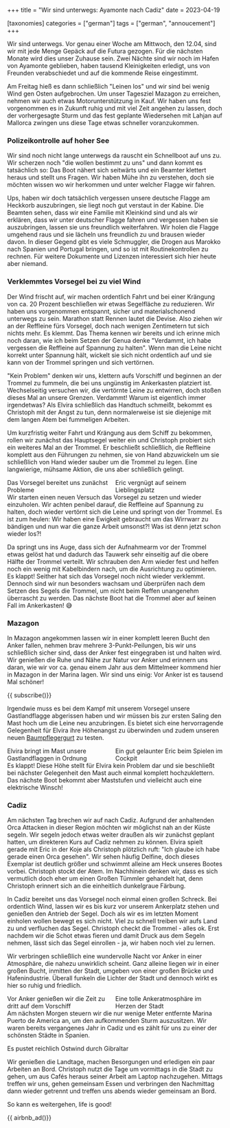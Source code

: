 +++
title = "Wir sind unterwegs: Ayamonte nach Cadiz"
date = 2023-04-19

[taxonomies]
categories = ["german"]
tags = ["german", "annoucement"]
+++

Wir sind unterwegs. Vor genau einer Woche am Mittwoch, den 12.04, sind wir mit jede Menge Gepäck auf die Futura gezogen. Für die nächsten Monate wird dies unser Zuhause sein. Zwei Nächte sind wir noch im Hafen von Ayamonte geblieben, haben tausend Kleinigkeiten erledigt, uns von Freunden verabschiedet und auf die kommende Reise eingestimmt.

Am Freitag hieß es dann schließlich "Leinen los" und wir sind bei wenig Wind gen Osten aufgebrochen. Um unser Tagesziel Mazagon zu erreichen, nehmen wir auch etwas Motorunterstützung in Kauf. Wir haben uns fest vorgenommen es in Zukunft ruhig und mit viel Zeit angehen zu lassen, doch der vorhergesagte Sturm und das fest geplante Wiedersehen mit Lahjan auf Mallorca zwingen uns diese Tage etwas schneller voranzukommen.

<!-- more -->

### Polizeikontrolle auf hoher See

Wir sind noch nicht lange unterwegs da rauscht ein Schnellboot auf uns zu. Wir scherzen noch "die wollen bestimmt zu uns" und dann kommt es tatsächlich so: Das Boot nähert sich seitwärts und ein Beamter klettert heraus und stellt uns Fragen. Wir haben Mühe ihn zu verstehen, doch sie möchten wissen wo wir herkommen und unter welcher Flagge wir fahren. 

Ups, haben wir doch tatsächlich vergessen unsere deutsche Flagge am Heckkorb auszubringen, sie liegt noch gut verstaut in der Kabine. Die Beamten sehen, dass wir eine Familie mit Kleinkind sind und als wir erklären, dass wir unter deutscher Flagge fahren und vergessen haben sie auszubringen, lassen sie uns freundlich weiterfahren. Wir holen die Flagge umgehend raus und sie lächeln uns freundlich zu und brausen wieder davon. In dieser Gegend gibt es viele Schmuggler, die Drogen aus Marokko nach Spanien und Portugal bringen, und so ist mit Routinekontrollen zu rechnen. Für weitere Dokumente und Lizenzen interessiert sich hier heute aber niemand.


### Verklemmtes Vorsegel bei zu viel Wind

Der Wind frischt auf, wir machen ordentlich Fahrt und bei einer Krängung von ca. 20 Prozent beschließen wir etwas Segelfläche zu reduzieren. Wir haben uns vorgenommen entspannt, sicher und materialschonend unterwegs zu sein. Marathon statt Rennen lautet die Devise. Also ziehen wir an der Reffleine fürs Vorsegel, doch nach wenigen Zentimetern tut sich nichts mehr. Es klemmt. Das Thema kennen wir bereits und ich erinne mich noch daran, wie ich beim Setzen der Genua denke "Verdammt, ich habe vergessen die Reffleine auf Spannung zu halten". Wenn man die Leine nicht korrekt unter Spannung hält, wickelt sie sich nicht ordentlich auf und sie kann von der Trommel springen und sich vertörnen.

"Kein Problem" denken wir uns, klettern aufs Vorschiff und beginnen an der Trommel zu fummeln, die bei uns ungünstig im Ankerkasten platziert ist. Wechselseitig versuchen wir, die vertörnte Leine zu entwirren, doch stoßen dieses Mal an unsere Grenzen. Verdammt! Warum ist eigentlich immer irgendetwas? Als Elvira schließlich das Handtuch schmeißt, bekommt es Christoph mit der Angst zu tun, denn normalerweise ist sie diejenige mit dem langen Atem bei fummeligen Arbeiten.

Um kurzfristig weiter Fahrt und Krängung aus dem Schiff zu bekommen, rollen wir zunächst das Hauptsegel weiter ein und Christoph probiert sich ein weiteres Mal an der Trommel. Er beschließt schließlich, die Reffleine komplett aus den Führungen zu nehmen, sie von Hand abzuwickeln um sie schließlich von Hand wieder sauber um die Trommel zu legen. Eine langwierige, mühsame Aktion, die uns aber schließlich gelingt.

<img class="img-half" src="/img/wir-sind-unterwegs/eric-cockpit.jpg" alt=""/>
<img class="img-half"src="/img/wir-sind-unterwegs/vorsegel-hakt.jpg" alt="" style="float:left;"/>
<div class="img-subtext" style="width:50%; float:left;">Das Vorsegel bereitet uns zunächst Probleme</div>
<div class="img-subtext" style="width:50%; float:left;">Eric vergnügt auf seinem Lieblingsplatz</div>
<div class="clearfix"></div>

Wir starten einen neuen Versuch das Vorsegel zu setzen und wieder einzuholen. Wir achten penibel darauf, die Reffleine auf Spannung zu halten, doch wieder vertörnt sich die Leine und springt von der Trommel. Es ist zum heulen: Wir haben eine Ewigkeit gebraucht um das Wirrwarr zu bändigen und nun war die ganze Arbeit umsonst?! Was ist denn jetzt schon wieder los?!

Da springt uns ins Auge, dass sich der Aufnahmearm vor der Trommel etwas gelöst hat und dadurch das Tauwerk sehr einseitig auf die obere Hälfte der Trommel verteilt. Wir schrauben den Arm wieder fest und helfen noch ein wenig mit Kabelbindern nach, um die Ausrichtung zu optimieren. Es klappt! Seither hat sich das Vorsegel noch nicht wieder verklemmt. Dennoch sind wir nun besonders wachsam und überprüfen nach dem Setzen des Segels die Trommel, um nicht beim Reffen unangenehm überrascht zu werden. Das nächste Boot hat die Trommel aber auf keinen Fall im Ankerkasten! 😅

### Mazagon

In Mazagon angekommen lassen wir in einer komplett leeren Bucht den Anker fallen, nehmen brav mehrere 3-Punkt-Peilungen, bis wir uns schließlich sicher sind, dass der Anker fest eingegraben ist und halten wird. Wir genießen die Ruhe und Nähe zur Natur vor Anker und erinnern uns daran, wie wir vor ca. genau einem Jahr aus dem Mittelmeer kommend hier in Mazagon in der Marina lagen. Wir sind uns einig: Vor Anker ist es tausend Mal schöner!

{{ subscribe()}}

Irgendwie muss es bei dem Kampf mit unserem Vorsegel unsere Gastlandflagge abgerissen haben und wir müssen bis zur ersten Saling den Mast hoch um die Leine neu anzubringen. Es bietet sich eine hervorragende Gelegenheit für Elvira ihre Höhenangst zu überwinden und zudem unseren neuen [Baumpflegergurt](https://www.amazon.de/-/en/gp/product/B015MQH2TS) zu testen.

<img class="img-half" src="/img/wir-sind-unterwegs/signal-2023-04-14-19-58-57-158.jpg" alt=""/>
<img class="img-half"src="/img/wir-sind-unterwegs/IMG_20230414_193737_1_HDR.jpg" alt="" style="float:left;"/>
<div class="img-subtext" style="width:50%; float:left;">Elvira bringt im Mast unsere Gastlandflaggen in Ordnung</div>
<div class="img-subtext" style="width:50%; float:left;">Ein gut gelaunter Eric beim Spielen im Cockpit</div>
<div class="clearfix"></div>

Es klappt! Diese Höhe stellt für Elvira kein Problem dar und sie beschließt bei nächster Gelegenheit den Mast auch einmal komplett hochzuklettern. Das nächste Boot bekommt aber Maststufen und vielleicht auch eine elektrische Winsch!

### Cadiz

Am nächsten Tag brechen wir auf nach Cadiz. Aufgrund der anhaltenden Orca Attacken in dieser Region möchten wir möglichst nah an der Küste segeln. Wir segeln jedoch etwas weiter draußen als wir zunächst geplant hatten, um direkteren Kurs auf Cadiz nehmen zu können. Elvira spielt gerade mit Eric in der Koje als Christoph plötzlich ruft: "Ich glaube ich habe gerade einen Orca gesehen". Wir sehen häufig Delfine, doch dieses Exemplar ist deutlich größer und schwimmt alleine am Heck unseres Bootes vorbei. Christoph stockt der Atem. Im Nachhinein denken wir, dass es sich vermutlich doch eher um einen Großen Tümmler gehandelt hat, denn Christoph erinnert sich an die einheitlich dunkelgraue Färbung.

In Cadiz bereitet uns das Vorsegel noch einmal einen großen Schreck. Bei ordentlich Wind, lassen wir es bis kurz vor unserem Ankerplatz stehen und genießen den Antrieb der Segel. Doch als wir es im letzten Moment einholen wollen bewegt es sich nicht. Viel zu schnell treiben wir aufs Land zu und verfluchen das Segel. Christoph checkt die Trommel - alles ok. Erst nachdem wir die Schot etwas fieren und damit Druck aus dem Segeln nehmen, lässt sich das Segel einrollen - ja, wir haben noch viel zu lernen.

Wir verbringen schließlich eine wundervolle Nacht vor Anker in einer Atmosphäre, die nahezu unwirklich scheint. Ganz alleine liegen wir in einer großen Bucht, inmitten der Stadt, umgeben von einer großen Brücke und Hafenindustrie. Überall funkeln die Lichter der Stadt und dennoch wirkt es hier so ruhig und friedlich.

<img class="img-half" src="/img/wir-sind-unterwegs/cadiz-bridge.jpg" alt="" />
<img class="img-half" src="/img/wir-sind-unterwegs/cadiz-anker.jpg" alt="" style=float:left;"/>
<div class="img-subtext" style="width:50%; float:left;">Vor Anker genießen wir die Zeit zu dritt auf dem Vorschiff</div>
<div class="img-subtext" style="width:50%; float:left;">Eine tolle Ankeratmosphäre im Herzen der Stadt</div>

Am nächsten Morgen steuern wir die nur wenige Meter entfernte Marina Puerto de America an, um den aufkommenden Sturm auszusitzen. Wir waren bereits vergangenes Jahr in Cadiz und es zählt für uns zu einer der schönsten Städte in Spanien.

<img src="/img/wir-sind-unterwegs/storm.png" alt=""/>
<div class="img-subtext">Es pustet reichlich Ostwind durch Gibraltar</div>


Wir genießen die Landtage, machen Besorgungen und erledigen ein paar Arbeiten an Bord. Christoph nutzt die Tage um vormittags in die Stadt zu gehen, um aus Cafés heraus seiner Arbeit am Laptop nachzugehen. Mittags treffen wir uns, gehen gemeinsam Essen und verbringen den Nachmittag dann wieder getrennt und treffen uns abends wieder gemeinsam an Bord.

So kann es weitergehen, life is good!


{{ airbnb_ad()}}

